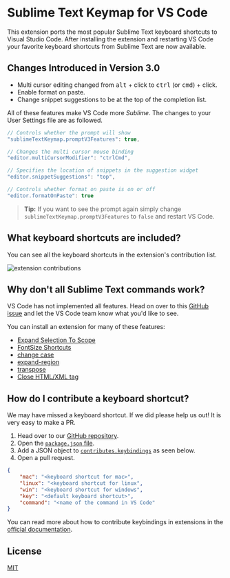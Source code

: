 # Sublime Text Keymap for VS Code

This extension ports the most popular Sublime Text keyboard shortcuts to Visual Studio Code. After installing the extension and restarting VS Code your favorite keyboard shortcuts from Sublime Text are now available. 

## Changes Introduced in Version 3.0

- Multi cursor editing changed from <kbd>alt</kbd> + click to <kbd>ctrl</kbd> (or <kbd>cmd</kbd>) + click. 
- Enable format on paste. 
- Change snippet suggestions to be at the top of the completion list. 

All of these features make VS Code more *Sublime*. The changes to your User Settings file are as followed. 

```javascript
// Controls whether the prompt will show
"sublimeTextKeymap.promptV3Features": true,

// Changes the multi cursor mouse binding
"editor.multiCursorModifier": "ctrlCmd",

// Specifies the location of snippets in the suggestion widget
"editor.snippetSuggestions": "top",

// Controls whether format on paste is on or off
"editor.formatOnPaste": true
```

>**Tip:** If you want to see the prompt again simply change `sublimeTextKeymap.promptV3Features` to `false` and restart VS Code. 

## What keyboard shortcuts are included?

You can see all the keyboard shortcuts in the extension's contribution list. 

![extension contributions](https://raw.githubusercontent.com/Microsoft/vscode-sublime-keybindings/master/contributions_list.png)

## Why don't all Sublime Text commands work? 

VS Code has not implemented all features. Head on over to this [GitHub issue](https://github.com/Microsoft/vscode/issues/3776) and let the VS Code team know what you'd like to see. 

You can install an extension for many of these features:

* [Expand Selection To Scope](https://marketplace.visualstudio.com/items?itemName=vittorioromeo.expand-selection-to-scope)
* [FontSize Shortcuts](https://marketplace.visualstudio.com/items?itemName=peterjuras.fontsize-shortcuts)
* [change case](https://marketplace.visualstudio.com/items?itemName=wmaurer.change-case)
* [expand-region](https://marketplace.visualstudio.com/items?itemName=letrieu.expand-region)
* [transpose](https://marketplace.visualstudio.com/items?itemName=v4run.transpose)
* [Close HTML/XML tag](https://marketplace.visualstudio.com/items?itemName=Compulim.compulim-vscode-closetag)

## How do I contribute a keyboard shortcut?

We may have missed a keyboard shortcut. If we did please help us out! It is very easy to make a PR. 

1. Head over to our [GitHub repository](https://github.com/Microsoft/vscode-sublime-keybindings). 
2. Open the [`package.json` file](https://github.com/Microsoft/vscode-sublime-keybindings/blob/master/package.json). 
3. Add a JSON object to [`contributes.keybindings`](https://github.com/Microsoft/vscode-sublime-keybindings/blob/master/package.json#L25) as seen below. 
4. Open a pull request. 

```json
{
    "mac": "<keyboard shortcut for mac>",
    "linux": "<keyboard shortcut for linux",
    "win": "<keyboard shortcut for windows",
    "key": "<default keyboard shortcut>",
    "command": "<name of the command in VS Code"
}
```

You can read more about how to contribute keybindings in extensions in the [official documentation](http://code.visualstudio.com/docs/extensionAPI/extension-points#_contributeskeybindings). 



## License
[MIT](license.txt)
